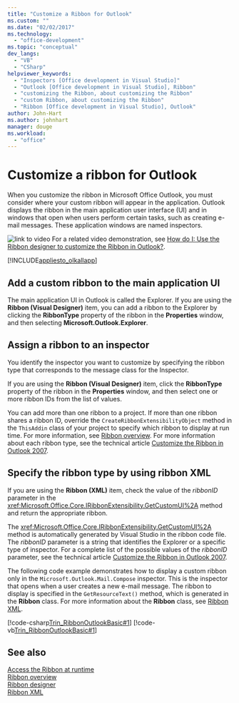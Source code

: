 ```yaml
---
title: "Customize a Ribbon for Outlook"
ms.custom: ""
ms.date: "02/02/2017"
ms.technology: 
  - "office-development"
ms.topic: "conceptual"
dev_langs: 
  - "VB"
  - "CSharp"
helpviewer_keywords: 
  - "Inspectors [Office development in Visual Studio]"
  - "Outlook [Office development in Visual Studio], Ribbon"
  - "customizing the Ribbon, about customizing the Ribbon"
  - "custom Ribbon, about customizing the Ribbon"
  - "Ribbon [Office development in Visual Studio], Outlook"
author: John-Hart
ms.author: johnhart
manager: douge
ms.workload: 
  - "office"
---
```

# Customize a ribbon for Outlook
  When you customize the ribbon in Microsoft Office Outlook, you must consider where your custom ribbon will appear in the application. Outlook displays the ribbon in the main application user interface (UI) and in windows that open when users perform certain tasks, such as creating e-mail messages. These application windows are named inspectors.  
  
 ![link to video](../vsto/media/playvideo.gif "link to video") For a related video demonstration, see [How do I: Use the Ribbon designer to customize the Ribbon in Outlook?](http://go.microsoft.com/fwlink/?LinkID=130312).  
  
 [!INCLUDE[appliesto_olkallapp](../vsto/includes/appliesto-olkallapp-md.md)]  
  
## Add a custom ribbon to the main application UI  
 The main application UI in Outlook is called the Explorer. If you are using the **Ribbon (Visual Designer)** item, you can add a ribbon to the Explorer by clicking the **RibbonType** property of the ribbon in the **Properties** window, and then selecting **Microsoft.Outlook.Explorer**.  
  
## Assign a ribbon to an inspector  
 You identify the inspector you want to customize by specifying the ribbon type that corresponds to the message class for the Inspector.  
  
 If you are using the **Ribbon (Visual Designer)** item, click the **RibbonType** property of the ribbon in the **Properties** window, and then select one or more ribbon IDs from the list of values.  
  
 You can add more than one ribbon to a project. If more than one ribbon shares a ribbon ID, override the `CreateRibbonExtensibilityObject` method in the `ThisAddin` class of your project to specify which ribbon to display at run time. For more information, see [Ribbon overview](../vsto/ribbon-overview.md). For more information about each ribbon type, see the technical article [Customize the Ribbon in Outlook 2007](/previous-versions/office/developer/office-2007/bb226712(v=office.12)).  
  
## Specify the ribbon type by using ribbon XML  
 If you are using the **Ribbon (XML)** item, check the value of the *ribbonID* parameter in the <xref:Microsoft.Office.Core.IRibbonExtensibility.GetCustomUI%2A> method and return the appropriate ribbon.  
  
 The <xref:Microsoft.Office.Core.IRibbonExtensibility.GetCustomUI%2A> method is automatically generated by Visual Studio in the ribbon code file. The *ribbonID* parameter is a string that identifies the Explorer or a specific type of inspector. For a complete list of the possible values of the *ribbonID* parameter, see the technical article [Customize the Ribbon in Outlook 2007](/previous-versions/office/developer/office-2007/bb226712(v=office.12)).  
  
 The following code example demonstrates how to display a custom ribbon only in the `Microsoft.Outlook.Mail.Compose` inspector. This is the inspector that opens when a user creates a new e-mail message. The ribbon to display is specified in the `GetResourceText()` method, which is generated in the **Ribbon** class. For more information about the **Ribbon** class, see [Ribbon XML](../vsto/ribbon-xml.md).  
  
 [!code-csharp[Trin_RibbonOutlookBasic#1](../vsto/codesnippet/CSharp/Trin_RibbonOutlookBasic/Ribbon1.cs#1)]
 [!code-vb[Trin_RibbonOutlookBasic#1](../vsto/codesnippet/VisualBasic/Trin_RibbonOutlookBasic/Ribbon1.vb#1)]  
  
## See also  
 [Access the Ribbon at runtime](../vsto/accessing-the-ribbon-at-run-time.md)   
 [Ribbon overview](../vsto/ribbon-overview.md)   
 [Ribbon designer](../vsto/ribbon-designer.md)   
 [Ribbon XML](../vsto/ribbon-xml.md)  
  
  